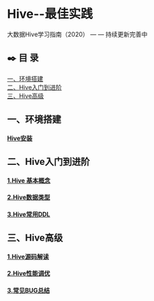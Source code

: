 # Hive--最佳实践
大数据Hive学习指南（2020） — —  持续更新完善中

## :black_nib: 目  录

<nav>
<a href="https://github.com/bigdata2018/BigData-Hadoop#%E4%B8%80%E7%8E%AF%E5%A2%83%E6%90%AD%E5%BB%BA">一、环境搭建</a><br/>
<a href="https://github.com/bigdata2018/BigData-Hadoop#%E4%BA%8Chadoop%E5%85%A5%E9%97%A8%E5%88%B0%E8%BF%9B%E9%98%B6">二、Hive入门到进阶</a><br/>
<a href="https://github.com/bigdata2018/BigData-Hadoop#%E4%B8%89hadoop%E9%AB%98%E7%BA%A7">三、Hive高级</a><br/>
</nav>


## 一、环境搭建

#### [Hive安装](https://github.com/bigdata2018/BigData/blob/master/notes/installation/Hive%E5%AE%89%E8%A3%85.md)



## 二、Hive入门到进阶

#### [1.Hive 基本概念](https://github.com/bigdata2018/BigData/blob/master/notes/Hive%E5%9F%BA%E6%9C%AC%E6%A6%82%E5%BF%B5.md)

#### [2.Hive数据类型](https://github.com/bigdata2018/BigData-Hive/blob/master/notes/Hive%E6%95%B0%E6%8D%AE%E7%B1%BB%E5%9E%8B.md)

#### [3.Hive常用DDL](https://github.com/bigdata2018/BigData-Hive/blob/master/notes/Hive%20%E5%B8%B8%E7%94%A8%20DDL%20.md)



## 三、Hive高级

#### [1.Hive源码解读](#)

#### [2.Hive性能调优](#)

#### [3.常见BUG总结](#)

